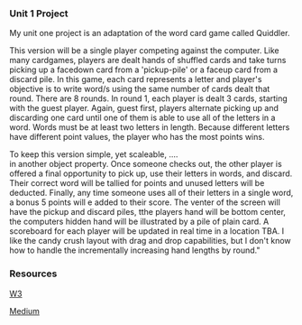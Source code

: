 ### Unit 1 Project

My unit one project is an adaptation of the word card game called Quiddler. 

This version will be a single player competing against the computer. Like many cardgames, players are dealt hands of shuffled cards and take turns picking up a facedown card from a 'pickup-pile' or a faceup card from a discard pile. In this game, each card represents a letter and player's objective is to write word/s using the same number of cards dealt that round. There are 8 rounds. In round 1, each player is dealt 3 cards, starting with the guest player. Again, guest first, players alternate picking up and discarding one card until one of them is able to use all of the letters in a word. Words must be at least two letters in length. Because different letters have different point values, the player who has the most points wins. 

To keep this version simple, yet scaleable, 
....                                                     
in another object property. Once someone checks out, the other player is offered a final opportunity to pick up, use their letters in words, and discard. Their correct word will be tallied for points and unused letters will be deducted. Finally, any time someone uses all of their letters in a single word, a bonus 5 points will e added to their score. The venter of the screen will have the pickup and discard piles, tthe players hand will be bottom center, the computers hidden hand will be illustrated by a pile of plain card. A scoreboard for each player will be updated in real time in a location TBA. I like the candy crush layout with drag and drop capabilities, but I don't know how to handle the incrementally increasing hand lengths by round."

### Resources
[W3](https://www.w3schools.com/html/tryit.asp?filename=tryhtml5_draganddrop2) 

[Medium](https://medium.com/@blakeeh723/how-to-build-a-card-game-with-object-oriented-programming-c43cd2cadb3a)